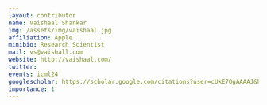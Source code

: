```yaml
---
layout: contributor
name: Vaishaal Shankar
img: /assets/img/vaishaal.jpg 
affiliation: Apple
minibio: Research Scientist
mail: vs@vaishall.com
website: http://vaishaal.com/
twitter: 
events: icml24
googlescholar: https://scholar.google.com/citations?user=cUkE7OgAAAAJ&hl=en
importance: 1
---
```

